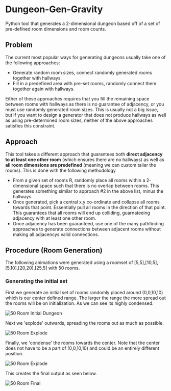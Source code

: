 # Dungeon-Gen-Gravity
Python tool that generates a 2-dimensional dungeon based off of a set of pre-defined room dimensions and room counts.

## Problem
The current most popular ways for generating dungeons usually take one of the following approaches:
* Generate random room sizes, connect randomly generated rooms together with hallways.
* Fill in a predefined area with pre-set rooms, randomly connect them together again with hallways.

Either of these approaches requires that you fill the remaining space between rooms with hallways as there is no guarantee of adjacency, or you must use randomly generated room sizes. This is usually not a big issue, but if you want to design a generator that does not produce hallways as well as using pre-determined room sizes, neither of the above approaches satisfies this constraint.

## Approach

This tool takes a different approach that guarantees both **direct adjacency to at least one other room** (which ensures there are no hallways) as well as **all room dimensions are predefined** (meaning we can custom tailer the rooms). This is done with the following methodology

* From a given set of rooms R, randomly place all rooms within a 2-dimensional space such that there is no overlap between rooms. This generates something similar to approach #2 in the above list, minus the hallways.
* Once generated, pick a central x,y co-ordinate and collapse all rooms towards that point. Essentially pull all rooms in the direction of that point. This guarantees that all rooms will end up colliding, guarnateeing adjacency with at least one other room.
* Once adjacency has been guaranteed, use one of the many pathfinding approaches to generate connections between adjacent rooms without making all adjacencys valid connections.

## Procedure (Room Generation)

The following animations were generated using a roomset of [5,5],[10,5],[5,10],[20,20],[25,5] with 50 rooms.

### Generating the initial set

First we generate an initial set of rooms randomly placed around (0,0,10,10) which is our center defined range. The larger the range the more spread out the rooms will be on initialization. As we can see its highly condensed.

![50 Room Initial Dungeon](https://i.imgur.com/TBINBQ1.png)

Next we 'explode' outwards, spreading the rooms out as much as possible.

![50 Room Explode](https://i.imgur.com/rd9WyEE.gif)

Finally, we 'condense' the rooms towards the center. Note that the center does not have to be a part of (0,0,10,10) and could be an entirely different position.

![50 Room Explode](https://i.imgur.com/vf5k4uN.gif)

This creates the final output as seen below.

![50 Room Final](https://i.imgur.com/2GGiI0c.png)
